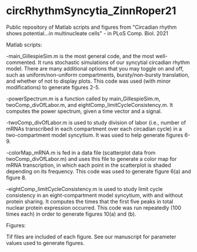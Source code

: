 # circRhythmSyncytia_ZinnRoper21
Public repository of Matlab scripts and figures from "Circadian rhythm shows potential...in multinucleate cells" - in PLoS Comp. Biol. 2021

Matlab scripts:

-main_GillespieSim.m is the most general code, and the most well-commented. It runs stochastic simulations of our syncytial circadian rhythm model. There are many additional options that you may toggle on and off, such as uniform/non-uniform compartments, bursty/non-bursty translation, and whether of not to display plots. This code was used (with minor modifications) to generate figures 2-5.

-powerSpectrum.m is a function called by main_GillespieSim.m, twoComp_divOfLabor.m, and eightComp_limitCycleConsistency.m. It computes the power spectrum, given a time vector and a signal.

-twoComp_divOfLabor.m is used to study division of labor (i.e., number of mRNAs transcribed in each compartment over each circadian cycle) in a two-compartment model syncytium. It was used to help generate figures 6-9.

-colorMap_mRNA.m is fed in a data file (scatterplot data from twoComp_divOfLabor.m) and uses this file to generate a color map for mRNA transcription, in which each point in the scatterplot is shaded depending on its frequency. This code was used to generate figure 6(a) and figure 8.

-eightComp_limitCycleConsistency.m is used to study limit cycle consistency in an eight-compartment model syncytium, with and without protein sharing. It computes the times that the first five peaks in total nuclear protein expression occurred. This code was run repeatedly (100 times each) in order to generate figures 10(a) and (b).

Figures:

Tif files are included of each figure. See our manuscript for parameter values used to generate figures.
